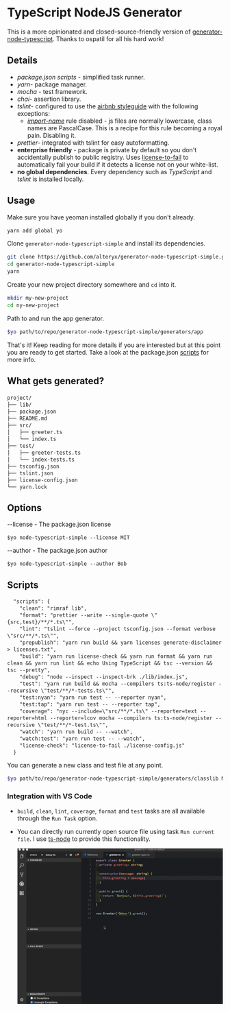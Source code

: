 # TypeScript NodeJS Generator
This is a more opinionated and closed-source-friendly version of [generator-node-typescript](https://github.com/ospatil/generator-node-typescript). Thanks to ospatil for all his hard work! 

## Details

- _package.json scripts_  - simplified task runner.
- _yarn_- package manager.
- _mocha_ - test framework.
- _chai_- assertion library.
- _tslint_- configured to use the [airbnb styleguide](https://github.com/progre/tslint-config-airbnb) with the following exceptions:
  - _[import-name](https://www.npmjs.com/package/tslint-microsoft-contrib)_ rule disabled - js files are normally lowercase, class names are PascalCase. This is a recipe for this rule becoming a royal pain. Disabling it.
- _prettier_- integrated with tslint for easy autoformatting.
- **enterprise friendly** - package is private by default so you don't accidentally publish to public registry. Uses [license-to-fail](https://www.npmjs.com/package/license-to-fail) to automatically fail your build if it detects a license not on your white-list.
- **no global dependencies**. Every dependency such as _TypeScript_ and _tslint_ is installed locally.

## Usage

Make sure you have yeoman installed globally if you don't already.
```sh
yarn add global yo
```
Clone `generator-node-typescript-simple` and install its dependencies.

```sh
git clone https://github.com/alteryx/generator-node-typescript-simple.git
cd generator-node-typescript-simple
yarn
```

Create your new project directory somewhere and `cd` into it.
```sh
mkdir my-new-project
cd ny-new-project
```

Path to and run the app generator.

```sh
$yo path/to/repo/generator-node-typescript-simple/generators/app
```

That's it! Keep reading for more details if you are interested but at this point you are ready to get started. Take a look at the package.json [scripts](##Scripts) for more info.

## What gets generated?
```
project/
├── lib/
├── package.json
├── README.md
├── src/
│   ├── greeter.ts
│   └── index.ts
├── test/
│   ├── greeter-tests.ts
│   └── index-tests.ts
├── tsconfig.json
├── tslint.json
├── license-config.json
└── yarn.lock
```
## Options

--license - The package.json license
```
$yo node-typescript-simple --license MIT 
```

--author - The package.json author
```
$yo node-typescript-simple --author Bob 
```
## Scripts

```
  "scripts": {
    "clean": "rimraf lib",
    "format": "prettier --write --single-quote \"{src,test}/**/*.ts\"",
    "lint": "tslint --force --project tsconfig.json --format verbose \"src/**/*.ts\"",
    "prepublish": "yarn run build && yarn licenses generate-disclaimer > licenses.txt",
    "build": "yarn run license-check && yarn run format && yarn run clean && yarn run lint && echo Using TypeScript && tsc --version && tsc --pretty",
    "debug": "node --inspect --inspect-brk ./lib/index.js",
    "test": "yarn run build && mocha --compilers ts:ts-node/register --recursive \"test/**/*-tests.ts\"",
    "test:nyan": "yarn run test -- --reporter nyan",
    "test:tap": "yarn run test -- --reporter tap",
    "coverage": "nyc --include=\"src/**/*.ts\" --reporter=text --reporter=html --reporter=lcov mocha --compilers ts:ts-node/register --recursive \"test/**/*-test.ts\"",
    "watch": "yarn run build -- --watch",
    "watch:test": "yarn run test -- --watch",
    "license-check": "license-to-fail ./license-config.js"
  }
```

You can generate a new class and test file at any point.

```sh
$yo path/to/repo/generator-node-typescript-simple/generators/classlib MyNewClass
```

  ### Integration with VS Code
- `build`, `clean`, `lint`, `coverage`, `format` and `test` tasks are all available through the `Run Task` option.
- You can directly run currently open source file using task `Run current file`. I use [ts-node](https://github.com/TypeStrong/ts-node) to provide this functionality.

  ![TypeScript debugging in VS Code](./img/vscode-ts-debug.gif)

